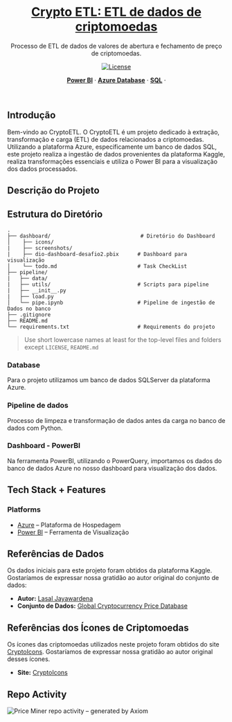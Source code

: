 <a href="https://projectx-eight-gilt.vercel.app/">
  <h1 align="center">Crypto ETL: ETL de dados de criptomoedas</h1>
</a>

<p align="center">
  Processo de ETL de dados de valores de abertura e fechamento de preço de criptomoedas.
</p>

<p align="center">
  <!-- <a href="https://twitter.com/placeholder">
    <img src="https://img.shields.io/twitter/follow/Projectx?style=flat&label=%40projectxy&logo=twitter&color=0bf&logoColor=fff" alt="Twitter" />
  </a> -->
  <a href="https://github.com/meglerhagen/projectx/blob/main/LICENSE">
    <img src="https://img.shields.io/github/license/meglerhagen/projectx?label=license&logo=github&color=f80&logoColor=fff" alt="License" />
  </a>
</p>

<p align="center">
  <a href="#"><strong>Power BI</strong></a> ·
  <a href="#"><strong>Azure Database</strong></a> ·
  <a href="#"><strong>SQL</strong></a> ·
</p>
<br/>

## Introdução

Bem-vindo ao CryptoETL.
O CryptoETL é um projeto dedicado à extração, transformação e carga (ETL) de dados relacionados a criptomoedas. Utilizando a plataforma Azure, especificamente um banco de dados SQL, este projeto realiza a ingestão de dados provenientes da plataforma Kaggle, realiza transformações essenciais e utiliza o Power BI para a visualização dos dados processados.

## Descrição do Projeto

## Estrutura do Diretório

    .
    ├── dashboard/                             # Diretório do Dashboard
    │    ├── icons/  
    |    ├── screenshots/
    |    ├── dio-dashboard-desafio2.pbix      # Dashboard para visualização
    │    └── todo.md                          # Task CheckList
    ├── pipeline/
    |   ├── data/
    |   ├── utils/                            # Scripts para pipeline
    |   ├── __init__.py                        
    |   ├── load.py                        
    │   └── pipe.ipynb                        # Pipeline de ingestão de Dados no banco
    ├── .gitignore            
    ├── README.md
    └── requirements.txt                      # Requirements do projeto

> Use short lowercase names at least for the top-level files and folders except
> `LICENSE`, `README.md`


### Database

Para o projeto utilizamos um banco de dados SQLServer da plataforma Azure.

### Pipeline de dados

Processo de limpeza e transformação de dados antes da carga no banco de dados com Python.

### Dashboard - PowerBI

Na ferramenta PowerBI, utilizando o PowerQuery, importamos os dados do banco de dados Azure no nosso dashboard para visualização dos dados.


## Tech Stack + Features

### Platforms

- [Azure](https://azure.microsoft.com/en-gb/) – Plataforma de Hospedagem
- [Power BI](https://azure.microsoft.com/en-gb/) – Ferramenta de Visualização


## Referências de Dados

Os dados iniciais para este projeto foram obtidos da plataforma Kaggle. Gostaríamos de expressar nossa gratidão ao autor original do conjunto de dados:

- **Autor:** [Lasal Jayawardena](https://www.kaggle.com/datasets/lasaljaywardena)
- **Conjunto de Dados:** [Global Cryptocurrency Price Database](https://www.kaggle.com/datasets/lasaljaywardena/global-cryptocurrency-price-database/data)

## Referências dos Ícones de Criptomoedas

Os ícones das criptomoedas utilizados neste projeto foram obtidos do site [CryptoIcons](http://cryptoicons.co/). Gostaríamos de expressar nossa gratidão ao autor original desses ícones.

- **Site:** [CryptoIcons](http://cryptoicons.co/)


## Repo Activity

![Price Miner repo activity – generated by Axiom](https://repobeats.axiom.co/api/embed/723580c47ac7209662914f2b7c552c3239105218.svg "Repobeats analytics image")


